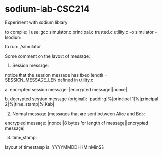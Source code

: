 # sodium-lab-CSC214
Experiment with sodium library

to compile: I use: gcc simulator.c principal.c trusted.c utility.c -o simulator -lsodium

to run: ./simulator

Some comment on the layout of message:

1. Session message:

notice that the session message has fixed length = SESSION_MESSAGE_LEN defined in utility.c

  a. encrypted session message: |encrypted message||nonce|
  
  b. decrypted session message (original): |padding|%|principal 1|%|principal 2|%|time_stamp|%|Kab|
  
2. Normal message (messages that are sent between Alice and Bob:

  encrypted message: |nonce||8 bytes for length of message||encrypted message|
  
3. time_stamp:

  layout of timestamp is: YYYYMMDDHHMinMinSS
  
  
